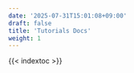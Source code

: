 ```yaml
---
date: '2025-07-31T15:01:08+09:00'
draft: false
title: 'Tutorials Docs'
weight: 1
---
```


{{< indextoc >}}